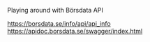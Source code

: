 Playing around with Börsdata API

https://borsdata.se/info/api/api_info
https://apidoc.borsdata.se/swagger/index.html
